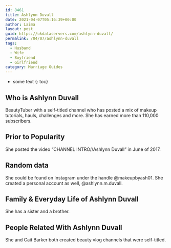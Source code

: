 ```yaml
---
id: 8461
title: Ashlynn Duvall
date: 2021-04-07T05:16:39+00:00
author: Laima
layout: post
guid: https://ukdataservers.com/ashlynn-duvall/
permalink: /04/07/ashlynn-duvall
tags:
  - Husband
  - Wife
  - Boyfriend
  - Girlfriend
category: Marriage Guides
---
```


* some text
{: toc}


## Who is Ashlynn Duvall
                  
                  
                  
BeautyTuber with a self-titled channel who has posted a mix of makeup tutorials, hauls, challenges and more. She has earned more than 110,000 subscribers.
                  
              
            
              
            
                
                
                
## Prior to Popularity
                  
                  
                  
She posted the video &#8220;CHANNEL INTRO//Ashlynn Duvall&#8221; in June of 2017.
                  
              
            
              
            
                
                
                
## Random data
                  
                  
                  
She could be found on Instagram under the handle @makeupbyash01. She created a personal account as well, @ashlynn.m.duvall.
                  
              
            
              
            
                
                
                
## Family & Everyday Life of Ashlynn Duvall
                  
                  
                  
She has a sister and a brother.
                  
              
            
              
            
                
                
                
## People Related With Ashlynn Duvall
                  
                  
                  
She and Cait Barker both created beauty vlog channels that were self-titled.
                  
              
            
              
            
                
              
            
              
              
            
            
              
            
          
          
          